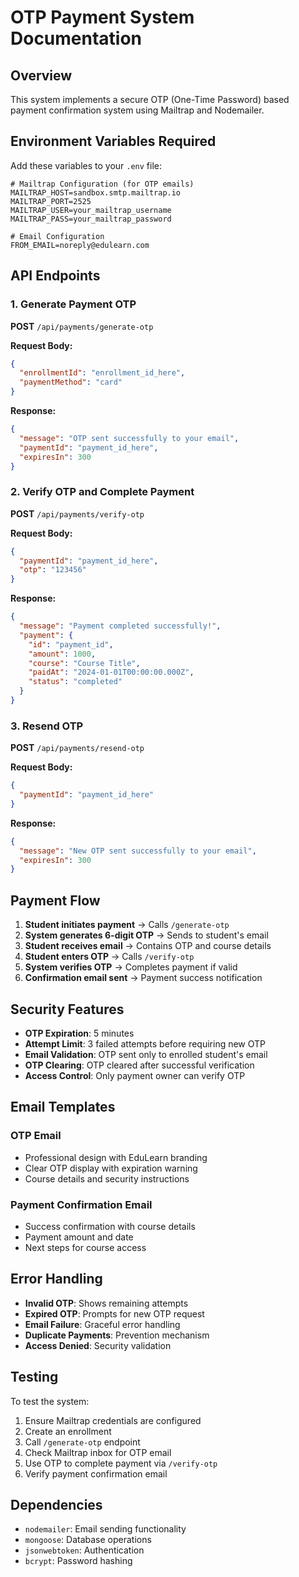 # OTP Payment System Documentation

## Overview
This system implements a secure OTP (One-Time Password) based payment confirmation system using Mailtrap and Nodemailer.

## Environment Variables Required

Add these variables to your `.env` file:

```env
# Mailtrap Configuration (for OTP emails)
MAILTRAP_HOST=sandbox.smtp.mailtrap.io
MAILTRAP_PORT=2525
MAILTRAP_USER=your_mailtrap_username
MAILTRAP_PASS=your_mailtrap_password

# Email Configuration
FROM_EMAIL=noreply@edulearn.com
```

## API Endpoints

### 1. Generate Payment OTP
**POST** `/api/payments/generate-otp`

**Request Body:**
```json
{
  "enrollmentId": "enrollment_id_here",
  "paymentMethod": "card"
}
```

**Response:**
```json
{
  "message": "OTP sent successfully to your email",
  "paymentId": "payment_id_here",
  "expiresIn": 300
}
```

### 2. Verify OTP and Complete Payment
**POST** `/api/payments/verify-otp`

**Request Body:**
```json
{
  "paymentId": "payment_id_here",
  "otp": "123456"
}
```

**Response:**
```json
{
  "message": "Payment completed successfully!",
  "payment": {
    "id": "payment_id",
    "amount": 1000,
    "course": "Course Title",
    "paidAt": "2024-01-01T00:00:00.000Z",
    "status": "completed"
  }
}
```

### 3. Resend OTP
**POST** `/api/payments/resend-otp`

**Request Body:**
```json
{
  "paymentId": "payment_id_here"
}
```

**Response:**
```json
{
  "message": "New OTP sent successfully to your email",
  "expiresIn": 300
}
```

## Payment Flow

1. **Student initiates payment** → Calls `/generate-otp`
2. **System generates 6-digit OTP** → Sends to student's email
3. **Student receives email** → Contains OTP and course details
4. **Student enters OTP** → Calls `/verify-otp`
5. **System verifies OTP** → Completes payment if valid
6. **Confirmation email sent** → Payment success notification

## Security Features

- **OTP Expiration**: 5 minutes
- **Attempt Limit**: 3 failed attempts before requiring new OTP
- **Email Validation**: OTP sent only to enrolled student's email
- **OTP Clearing**: OTP cleared after successful verification
- **Access Control**: Only payment owner can verify OTP

## Email Templates

### OTP Email
- Professional design with EduLearn branding
- Clear OTP display with expiration warning
- Course details and security instructions

### Payment Confirmation Email
- Success confirmation with course details
- Payment amount and date
- Next steps for course access

## Error Handling

- **Invalid OTP**: Shows remaining attempts
- **Expired OTP**: Prompts for new OTP request
- **Email Failure**: Graceful error handling
- **Duplicate Payments**: Prevention mechanism
- **Access Denied**: Security validation

## Testing

To test the system:

1. Ensure Mailtrap credentials are configured
2. Create an enrollment
3. Call `/generate-otp` endpoint
4. Check Mailtrap inbox for OTP email
5. Use OTP to complete payment via `/verify-otp`
6. Verify payment confirmation email

## Dependencies

- `nodemailer`: Email sending functionality
- `mongoose`: Database operations
- `jsonwebtoken`: Authentication
- `bcrypt`: Password hashing
